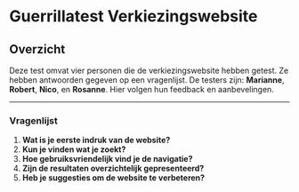 # Guerrillatest Verkiezingswebsite

## Overzicht
Deze test omvat vier personen die de verkiezingswebsite hebben getest. Ze hebben antwoorden gegeven op een vragenlijst. De testers zijn: **Marianne**, **Robert**, **Nico**, en **Rosanne**. Hier volgen hun feedback en aanbevelingen.

---

### **Vragenlijst**
1. **Wat is je eerste indruk van de website?**
2. **Kun je vinden wat je zoekt?**
3. **Hoe gebruiksvriendelijk vind je de navigatie?**
4. **Zijn de resultaten overzichtelijk gepresenteerd?**
5. **Heb je suggesties om de website te verbeteren?**


